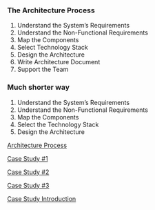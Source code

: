 ### The Architecture Process

1. Understand the System’s Requirements
2. Understand the Non-Functional Requirements
3. Map the Components
4. Select Technology Stack
5. Design the Architecture
6. Write Architecture Document
7. Support the Team

### Much shorter way

1. Understand the System’s Requirements
2. Understand the Non-Functional Requirements
3. Map the Components
4. Select the Technology Stack
5. Design the Architecture

[Architecture Process](https://www.notion.so/Architecture-Process-7f9b6060204a4e70ae4b1a94f1775355)

[Case Study #1 ](https://www.notion.so/Case-Study-1-8de19287f1294ddd8eb554ffcf97d136)

[Case Study #2 ](https://www.notion.so/Case-Study-2-e7ed60a0649246b1beba64823a5805a7)

[Case Study #3 ](https://www.notion.so/Case-Study-3-2272bfd7640946e6abfb59b712e7d96a)

[Case Study Introduction](https://www.notion.so/Case-Study-Introduction-658038b6cff64fcf9484deab8cd1959d)
